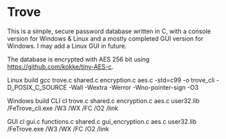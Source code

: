 # Trove
This is a simple, secure password database written in C, with a console version for Windows & Linux and a mostly completed GUI version for Windows. I may add a Linux GUI in future.

The database is encrypted with AES 256 bit using https://github.com/kokke/tiny-AES-c.

Linux build
gcc trove.c shared.c encryption.c aes.c -std=c99 -o trove_cli -D_POSIX_C_SOURCE -Wall -Wextra -Werror -Wno-pointer-sign -O3

Windows build
CLI
cl trove.c shared.c encryption.c aes.c user32.lib /FeTrove_cli.exe /W3 /WX /FC /O2 /link

GUI
cl gui.c functions.c shared.c gui_encryption.c aes.c user32.lib /FeTrove.exe /W3 /WX /FC /O2 /link
